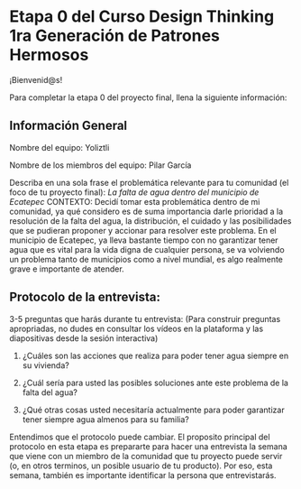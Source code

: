 # Etapa 0 del Curso Design Thinking 1ra Generación de Patrones Hermosos

¡Bienvenid@s!

Para completar la etapa 0 del proyecto final, llena la siguiente información:

## Información General

Nombre del equipo: Yoliztli

Nombre de los miembros del equipo: Pilar García 

Describa en una sola frase el problemática relevante para tu comunidad (el foco de tu proyecto final):
*La falta de agua dentro del municipio de Ecatepec*
CONTEXTO: Decidí tomar esta problemática dentro de mi comunidad, ya qué considero es de suma importancia darle prioridad
a la resolución de la falta del agua, la distribución, el cuidado y las posibilidades que se pudieran proponer y accionar
para resolver este problema. En el municipio de Ecatepec, ya lleva bastante tiempo con no garantizar tener agua que es vital 
para la vida digna de cualquier persona, se va volviendo un problema tanto de municipios como a nivel mundial, es algo realmente grave e importante de atender. 

## Protocolo de la entrevista:

3-5 preguntas que harás durante tu entrevista:
(Para construir preguntas apropriadas, no dudes en consultar los vídeos en la plataforma y las diapositivas desde la sesión interactiva)

1. ¿Cuáles son las acciones que realiza para poder tener agua siempre en su vivienda?

2. ¿Cuál sería para usted las posibles soluciones ante este problema de la falta del agua? 

3. ¿Qué otras cosas usted necesitaría actualmente para poder garantizar tener siempre agua almenos para su familia? 


Entendimos que el protocolo puede cambiar. El proposito principal del protocolo en esta etapa es prepararte para hacer una entrevista la semana que viene con un miembro de la comunidad que tu proyecto puede servir (o, en otros terminos, un posible usuario de tu producto). Por eso, esta semana, también es importante identificar la persona que entrevistarás. 
